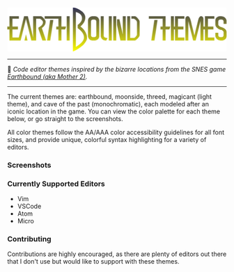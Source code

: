 ![Earthbound Themes](images/earthbound_themes.png)
____
:art: *Code editor themes inspired by the bizarre locations from the SNES game [Earthbound (aka Mother 2)](https://en.wikipedia.org/wiki/EarthBound).*
___
The current themes are: earthbound, moonside, threed, magicant (light theme), and cave of the past (monochromatic), each modeled after an iconic location in the game. You can view the color palette for each theme below, or go straight to the screenshots. 

All color themes follow the AA/AAA color accessibility guidelines for all font sizes, and provide unique, colorful syntax highlighting for a variety of editors. 

### Screenshots

### Currently Supported Editors
- Vim
- VSCode
- Atom
- Micro

### Contributing
Contributions are highly encouraged, as there are plenty of editors out there that I don't use but would like to support with these themes. 
